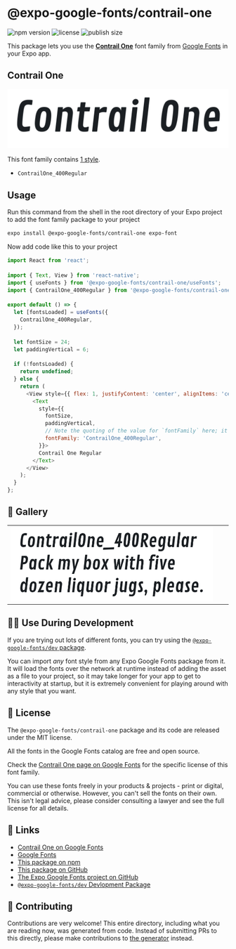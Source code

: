 # @expo-google-fonts/contrail-one

![npm version](https://flat.badgen.net/npm/v/@expo-google-fonts/contrail-one)
![license](https://flat.badgen.net/github/license/expo/google-fonts)
![publish size](https://flat.badgen.net/packagephobia/install/@expo-google-fonts/contrail-one)

This package lets you use the [**Contrail One**](https://fonts.google.com/specimen/Contrail+One) font family from [Google Fonts](https://fonts.google.com/) in your Expo app.

## Contrail One

![Contrail One](./font-family.png)

This font family contains [1 style](#-gallery).

- `ContrailOne_400Regular`

## Usage

Run this command from the shell in the root directory of your Expo project to add the font family package to your project
```sh
expo install @expo-google-fonts/contrail-one expo-font
```

Now add code like this to your project
```js
import React from 'react';

import { Text, View } from 'react-native';
import { useFonts } from '@expo-google-fonts/contrail-one/useFonts';
import { ContrailOne_400Regular } from '@expo-google-fonts/contrail-one/400Regular';

export default () => {
  let [fontsLoaded] = useFonts({
    ContrailOne_400Regular,
  });

  let fontSize = 24;
  let paddingVertical = 6;

  if (!fontsLoaded) {
    return undefined;
  } else {
    return (
      <View style={{ flex: 1, justifyContent: 'center', alignItems: 'center' }}>
        <Text
          style={{
            fontSize,
            paddingVertical,
            // Note the quoting of the value for `fontFamily` here; it expects a string!
            fontFamily: 'ContrailOne_400Regular',
          }}>
          Contrail One Regular
        </Text>
      </View>
    );
  }
};

```

## 🔡 Gallery


||||
|-|-|-|
|![ContrailOne_400Regular](.//400Regular/ContrailOne_400Regular.ttf.png)||||


## 👩‍💻 Use During Development

If you are trying out lots of different fonts, you can try using the [`@expo-google-fonts/dev` package](https://github.com/freeboub/google-fonts/tree/master/font-packages/dev#readme).

You can import *any* font style from any Expo Google Fonts package from it. It will load the fonts
over the network at runtime instead of adding the asset as a file to your project, so it may take longer
for your app to get to interactivity at startup, but it is extremely convenient
for playing around with any style that you want.

## 📖 License

The `@expo-google-fonts/contrail-one` package and its code are released under the MIT license.

All the fonts in the Google Fonts catalog are free and open source.

Check the [Contrail One page on Google Fonts](https://fonts.google.com/specimen/Contrail+One) for the specific license of this font family.

You can use these fonts freely in your products & projects - print or digital, commercial or otherwise. However, you can't sell the fonts on their own. This isn't legal advice, please consider consulting a lawyer and see the full license for all details.

## 🔗 Links

- [Contrail One on Google Fonts](https://fonts.google.com/specimen/Contrail+One)
- [Google Fonts](https://fonts.google.com/)
- [This package on npm](https://www.npmjs.com/package/@expo-google-fonts/contrail-one)
- [This package on GitHub](https://github.com/freeboub/google-fonts/tree/master/font-packages/contrail-one)
- [The Expo Google Fonts project on GitHub](https://github.com/freeboub/google-fonts)
- [`@expo-google-fonts/dev` Devlopment Package](https://github.com/freeboub/google-fonts/tree/master/font-packages/dev)

## 🤝 Contributing

Contributions are very welcome! This entire directory, including what you are reading now, was generated from code. Instead of submitting PRs to this directly, please make contributions to [the generator](https://github.com/freeboub/google-fonts/tree/master/packages/generator) instead.
